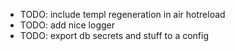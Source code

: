 - TODO: include templ regeneration in air hotreload
- TODO: add nice logger
- TODO: export db secrets and stuff to a config
